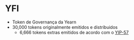 # YFI

- Token de Governança da Yearn
- 30,000 tokens originalmente emitidos e distribuidos
  - 6,666 tokens extras emitidos de acordo com o [YIP-57](https://snapshot.org/#/yearn/proposal/QmX8oYTSkaXSARYZn7RuQzUufW9bVVQtwJ3zxurWrquS9a)
